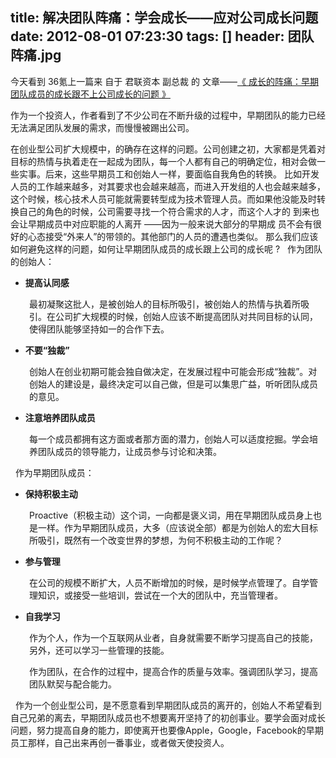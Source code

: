 title: 解决团队阵痛：学会成长——应对公司成长问题
date: 2012-08-01 07:23:30
tags: []
header: 团队阵痛.jpg
---
今天看到 36氪上一篇来 自于 君联资本 副总裁 的 文章——[《 成长的阵痛：早期团队成员的成长跟不上公司成长的问题 》](http://www.36kr.com/p/132579.html)

作为一个投资人，作者看到了不少公司在不断升级的过程中，早期团队的能力已经无法满足团队发展的需求，而慢慢被踢出公司。



在创业型公司扩大规模中，的确存在这样的问题。公司创建之初，大家都是凭着对目标的热情与执着走在一起成为团队，每一个人都有自己的明确定位，相对会做一些实事。后来，这些早期员工和创始人一样，要面临自我角色的转换。  比如开发人员的工作越来越多，对其要求也会越来越高，而进入开发组的人也会越来越多，这个时候，核心技术人员可能就需要转型成为技术管理人员。而如果他没能及时转换自己的角色的时候，公司需要寻找一个符合需求的人才，而这个人才的 到来也会让早期成员中对应职能的人离开 ——因为一般来说大部分的早期成 员不会有很好的心态接受“外来人”的带领的。其他部门的人员的遭遇也类似。  那么我们应该如何避免这样的问题，如何让早期团队成员的成长跟上公司的成长呢 ?  &nbsp;  作为团队的创始人： <ul> 	<li><strong>提高认同感</strong></li> </ul> <p style="padding-left: 30px;">最初凝聚这批人，是被创始人的目标所吸引，被创始人的热情与执着所吸引。在公司扩大规模的时候，创始人应该不断提高团队对共同目标的认同，使得团队能够坚持如一的合作下去。</p>  <ul> 	<li><strong>不要“独裁”</strong></li> </ul> <p style="padding-left: 30px;">创始人在创业初期可能会独自做决定，在发展过程中可能会形成“独裁”。对创始人的建设是，最终决定可以自己做，但是可以集思广益，听听团队成员的意见。</p>  <ul> 	<li><strong>注意培养团队成员</strong></li> </ul> <p style="padding-left: 30px;">每一个成员都拥有这方面或者那方面的潜力，创始人可以适度挖掘。学会培养团队成员的领导能力，让成员参与讨论和决策。</p> &nbsp;  作为早期团队成员： <ul> 	<li><strong>保持积极主动</strong></li> </ul> <p style="padding-left: 30px;">Proactive（积极主动）这个词，一向都是褒义词，用在早期团队成员身上也是一样。作为早期团队成员，大多（应该说全部）都是为创始人的宏大目标所吸引，既然有一个改变世界的梦想，为何不积极主动的工作呢？</p>  <ul> 	<li><strong>参与管理</strong></li> </ul> <p style="padding-left: 30px;">在公司的规模不断扩大，人员不断增加的时候，是时候学点管理了。自学管理知识，或接受一些培训，尝试在一个大的团队中，充当管理者。</p>  <ul> 	<li><strong>自我学习</strong></li> </ul> <p style="padding-left: 30px;">作为个人，作为一个互联网从业者，自身就需要不断学习提高自己的技能，另外，还可以学习一些管理的技能。</p> <p style="padding-left: 30px;">作为团队，在合作的过程中，提高合作的质量与效率。强调团队学习，提高团队默契与配合能力。</p> &nbsp;  作为一个创业型公司，是不愿意看到早期团队成员的离开的，创始人不希望看到自己兄弟的离去，早期团队成员也不想要离开坚持了的初创事业。要学会面对成长问题，努力提高自身的能力，即使离开也要像Apple，Google，Facebook的早期员工那样，自己出来再创一番事业，或者做天使投资人。
